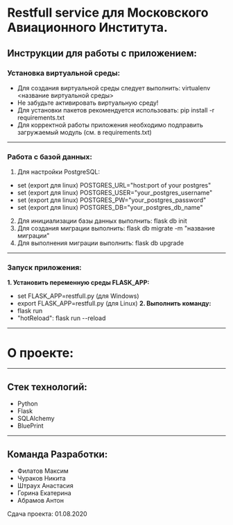 # Restfull service для Московского Авиационного Института. 

## Инструкции для работы с приложением: 

### Установка виртуальной среды: 
* Для создания виртуальной среды следует выполнить: 
  virtualenv <название виртуальной среды>
* Не забудьте активировать виртуальную среду!
* Для установки пакетов рекомендуется использовать: 
  pip install -r requirements.txt
* Для корректной работы приложения необходимо подправить загружаемый модуль (см. в requirements.txt)
------------------------------------------------------------------------------
### Работа с базой данных: 
1. Для настройки PostgreSQL: 
* set (export для linux) POSTGRES_URL="host:port of your postgres"
* set (export для linux) POSTGRES_USER="your_postgres_username"
* set (export для linux) POSTGRES_PW="your_postgres_password"
* set (export для linux) POSTGRES_DB="your_postgres_db_name" 
2. Для инициализации базы данных выполнить: flask db init 
3. Для создания миграции выполнить: flask db migrate -m "название миграции" 
4. Для выполнения миграции выполнить: flask db upgrade 
------------------------------------------------------------------------------
### Запуск приложения: 
**1. Установить переменную среды FLASK_APP:** 
* set FLASK_APP=restfull.py (для Windows)
* export FLASK_APP=restfull.py (для Linux) 
**2. Выполнить команду:** 
* flask run
* "hotReload": flask run --reload 
------------------------------------------------------------------------------
# О проекте: 
------------------------------------------------------------------------------
## Стек технологий: 
* Python
* Flask 
* SQLAlchemy
* BluePrint
------------------------------------------------------------------------------
## Команда Разработки: 
* Филатов Максим
* Чураков Никита
* Штраух Анастасия 
* Горина Екатерина
* Абрамов Антон




Сдача проекта: 01.08.2020
